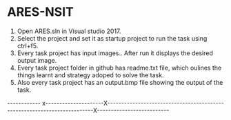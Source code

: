 # ARES-NSIT


1. Open ARES.sln in Visual studio 2017.
2. Select the project and set it as startup project to run the task using ctrl+f5.
3. Every task project has input images.. After run it displays the desired output image.
4. Every task project folder in github has readme.txt file, which oulines the things learnt and strategy adoped to solve the task.
5. Also every task project has an output.bmp file showing the output of the task.




------------ x---------------------X-------------------------------------------------------------------------X--------------------------
